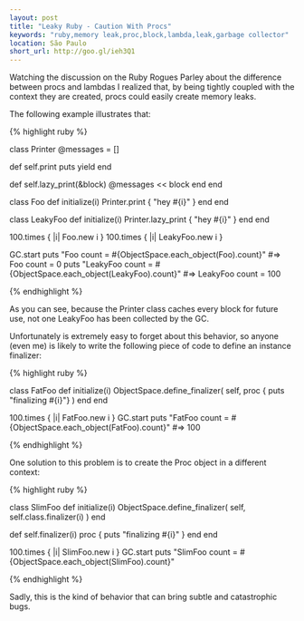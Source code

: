 ```yaml
---
layout: post
title: "Leaky Ruby - Caution With Procs"
keywords: "ruby,memory leak,proc,block,lambda,leak,garbage collector"
location: São Paulo
short_url: http://goo.gl/ieh3Q1
---
```


Watching the discussion on the Ruby Rogues Parley about the difference between procs and lambdas I realized that, by being tightly coupled with the context they are created, procs could easily create memory leaks.

<!-- more -->

The following example illustrates that:

{% highlight ruby %}

class Printer
  @messages = []

  def self.print
    puts yield
  end

  def self.lazy_print(&block)
    @messages << block
  end
end

class Foo
  def initialize(i)
    Printer.print { "hey #{i}" }
  end
end

class LeakyFoo
  def initialize(i)
    Printer.lazy_print { "hey #{i}" }
  end
end

100.times { |i|  Foo.new i }
100.times { |i|  LeakyFoo.new i }

GC.start
puts "Foo count = #{ObjectSpace.each_object(Foo).count}"		#=> Foo count = 0
puts "LeakyFoo count = #{ObjectSpace.each_object(LeakyFoo).count}"	#=> LeakyFoo count = 100

{% endhighlight %}

As you can see, because the Printer class caches every block for future use, not one LeakyFoo has been collected by the GC.

Unfortunately is extremely easy to forget about this behavior, so anyone (even me) is likely to write the following piece of code to define an instance finalizer:

{% highlight ruby %}

class FatFoo
  def initialize(i)
    ObjectSpace.define_finalizer( self, proc { puts "finalizing  #{i}"} )
  end
end

100.times { |i|  FatFoo.new i }
GC.start
puts "FatFoo count = #{ObjectSpace.each_object(FatFoo).count}" #=> 100 

{% endhighlight %}

One solution to this problem is to create the Proc object in a different context:

{% highlight ruby %}

class SlimFoo
  def initialize(i)
    ObjectSpace.define_finalizer( self, self.class.finalizer(i) )
  end

  def self.finalizer(i)
    proc { puts "finalizing #{i}" }
  end
end

100.times { |i|  SlimFoo.new i }
GC.start
puts "SlimFoo count = #{ObjectSpace.each_object(SlimFoo).count}"

{% endhighlight %}

Sadly, this is the kind of behavior that can bring subtle and catastrophic bugs.